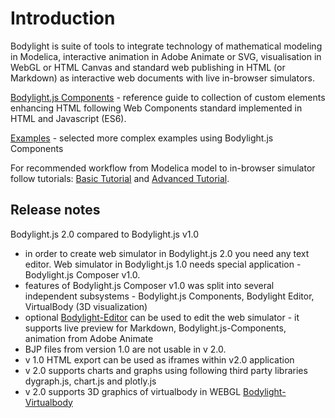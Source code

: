 # Introduction

Bodylight is suite of tools to integrate technology of mathematical modeling in Modelica, 
interactive animation in Adobe Animate or SVG, 
visualisation in WebGL or HTML Canvas and
standard web publishing in HTML (or Markdown) as interactive web documents with live in-browser simulators.  

<a class="w3-button w3-theme-d1" href="#usersguide/index.md">Bodylight.js Components</a> - reference guide to collection of custom elements enhancing HTML following Web Components standard implemented in HTML and Javascript (ES6). 

<a class="w3-button w3-theme-d1" href="#example/index.md">Examples</a> - selected more complex examples using Bodylight.js Components

For recommended workflow from Modelica model to in-browser simulator follow tutorials: <a class="w3-button w3-theme-d1" href="../tutorial/#basic.md">Basic Tutorial</a> and
<a class="w3-button w3-theme-d1" href="../tutorial/#advanced.md">Advanced Tutorial</a>.

## Release notes 

Bodylight.js 2.0 compared to Bodylight.js v1.0
  * in order to create web simulator in Bodylight.js 2.0 you need any text editor. Web simulator in Bodylight.js 1.0 needs special application - Bodylight.js Composer v1.0.
  * features of Bodylight.js Composer v1.0 was split into several independent subsystems - Bodylight.js Components, Bodylight Editor, VirtualBody (3D visualization)   
  * optional [Bodylight-Editor](https://bodylight.physiome.cz/Bodylight-Editor/) can be used to edit the web simulator - it supports live preview for Markdown, Bodylight.js-Components, animation from Adobe Animate
  * BJP files from version 1.0 are not usable in v 2.0. 
  * v 1.0 HTML export can be used as iframes within v2.0 application
  * v 2.0 supports charts and graphs using following third party libraries dygraph.js, chart.js and plotly.js
  * v 2.0 supports 3D graphics of virtualbody in WEBGL [Bodylight-Virtualbody](https://github.com/creative-connections/Bodylight-VirtualBody)  

